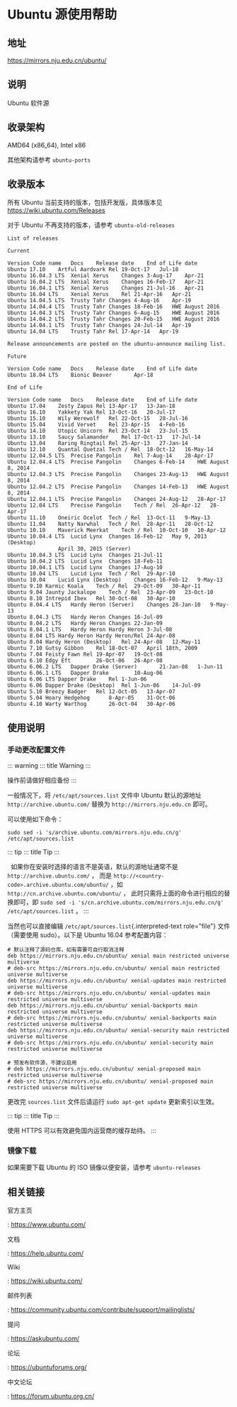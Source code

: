 # Ubuntu 源使用帮助

## 地址

<https://mirrors.nju.edu.cn/ubuntu/>

## 说明

Ubuntu 软件源

## 收录架构

AMD64 (x86_64), Intel x86

其他架构请参考 `ubuntu-ports` 

## 收录版本

所有 Ubuntu 当前支持的版本，包括开发版，具体版本见
<https://wiki.ubuntu.com/Releases>

对于 Ubuntu 不再支持的版本，请参考
`ubuntu-old-releases` 

    List of releases                

    Current             

    Version Code name   Docs    Release date    End of Life date
    Ubuntu 17.10    Artful Aardvark Rel 19-Oct-17   Jul-18
    Ubuntu 16.04.3 LTS  Xenial Xerus    Changes 3-Aug-17    Apr-21
    Ubuntu 16.04.2 LTS  Xenial Xerus    Changes 16-Feb-17   Apr-21
    Ubuntu 16.04.1 LTS  Xenial Xerus    Changes 21-Jul-16   Apr-21
    Ubuntu 16.04 LTS    Xenial Xerus    Rel 21-Apr-16   Apr-21
    Ubuntu 14.04.5 LTS  Trusty Tahr Changes 4-Aug-16    Apr-19
    Ubuntu 14.04.4 LTS  Trusty Tahr Changes 18-Feb-16   HWE August 2016
    Ubuntu 14.04.3 LTS  Trusty Tahr Changes 6-Aug-15    HWE August 2016
    Ubuntu 14.04.2 LTS  Trusty Tahr Changes 20-Feb-15   HWE August 2016
    Ubuntu 14.04.1 LTS  Trusty Tahr Changes 24-Jul-14   Apr-19
    Ubuntu 14.04 LTS    Trusty Tahr Rel 17-Apr-14   Apr-19

    Release announcements are posted on the ubuntu-announce mailing list.               

    Future              

    Version Code name   Docs    Release date    End of Life date
    Ubuntu 18.04 LTS    Bionic Beaver       Apr-18  

    End of Life             

    Version Code name   Docs    Release date    End of Life date
    Ubuntu 17.04    Zesty Zapus Rel 13-Apr-17   13-Jan-18
    Ubuntu 16.10    Yakkety Yak Rel 13-Oct-16   20-Jul-17
    Ubuntu 15.10    Wily Werewolf   Rel 22-Oct-15   28-Jul-16
    Ubuntu 15.04    Vivid Vervet    Rel 23-Apr-15   4-Feb-16
    Ubuntu 14.10    Utopic Unicorn  Rel 23-Oct-14   23-Jul-15
    Ubuntu 13.10    Saucy Salamander    Rel 17-Oct-13   17-Jul-14
    Ubuntu 13.04    Raring Ringtail Rel 25-Apr-13   27-Jan-14
    Ubuntu 12.10    Quantal Quetzal Tech / Rel  18-Oct-12   16-May-14
    Ubuntu 12.04.5 LTS  Precise Pangolin    Rel 7-Aug-14    28-Apr-17
    Ubuntu 12.04.4 LTS  Precise Pangolin    Changes 6-Feb-14    HWE August 8, 2014
    Ubuntu 12.04.3 LTS  Precise Pangolin    Changes 23-Aug-13   HWE August 8, 2014
    Ubuntu 12.04.2 LTS  Precise Pangolin    Changes 14-Feb-13   HWE August 8, 2014
    Ubuntu 12.04.1 LTS  Precise Pangolin    Changes 24-Aug-12   28-Apr-17
    Ubuntu 12.04 LTS    Precise Pangolin    Tech / Rel  26-Apr-12   28-Apr-17
    Ubuntu 11.10    Oneiric Ocelot  Tech / Rel  13-Oct-11   9-May-13
    Ubuntu 11.04    Natty Narwhal   Tech / Rel  28-Apr-11   28-Oct-12
    Ubuntu 10.10    Maverick Meerkat    Tech / Rel  10-Oct-10   10-Apr-12
    Ubuntu 10.04.4 LTS  Lucid Lynx  Changes 16-Feb-12   May 9, 2013 (Desktop)
                    April 30, 2015 (Server)
    Ubuntu 10.04.3 LTS  Lucid Lynx  Changes 21-Jul-11   
    Ubuntu 10.04.2 LTS  Lucid Lynx  Changes 18-Feb-11   
    Ubuntu 10.04.1 LTS  Lucid Lynx  Changes 17-Aug-10   
    Ubuntu 10.04 LTS    Lucid Lynx  Tech / Rel  29-Apr-10   
    Ubuntu 10.04    Lucid Lynx (Desktop)    Changes 16-Feb-12   9-May-13
    Ubuntu 9.10 Karmic Koala    Tech / Rel  29-Oct-09   30-Apr-11
    Ubuntu 9.04 Jaunty Jackalope    Tech / Rel  23-Apr-09   23-Oct-10
    Ubuntu 8.10 Intrepid Ibex   Rel 30-Oct-08   30-Apr-10
    Ubuntu 8.04.4 LTS   Hardy Heron (Server)    Changes 28-Jan-10   9-May-13
    Ubuntu 8.04.3 LTS   Hardy Heron Changes 16-Jul-09   
    Ubuntu 8.04.2 LTS   Hardy Heron Changes 22-Jan-09   
    Ubuntu 8.04.1 LTS   Hardy Heron Hardy Heron 3-Jul-08    
    Ubuntu 8.04 LTS Hardy Heron Hardy Heron/Rel 24-Apr-08   
    Ubuntu 8.04 Hardy Heron (Desktop)   Rel 24-Apr-08   12-May-11
    Ubuntu 7.10 Gutsy Gibbon    Rel 18-Oct-07   April 18th, 2009
    Ubuntu 7.04 Feisty Fawn Rel 19-Apr-07   19-Oct-08
    Ubuntu 6.10 Edgy Eft        26-Oct-06   26-Apr-08
    Ubuntu 6.06.2 LTS   Dapper Drake (Server)       21-Jan-08   1-Jun-11
    Ubuntu 6.06.1 LTS   Dapper Drake        10-Aug-06   
    Ubuntu 6.06 LTS Dapper Drake    Rel 1-Jun-06    
    Ubuntu 6.06 Dapper Drake (Desktop)  Rel 1-Jun-06    14-Jul-09
    Ubuntu 5.10 Breezy Badger   Rel 12-Oct-05   13-Apr-07
    Ubuntu 5.04 Hoary Hedgehog      8-Apr-05    31-Oct-06
    Ubuntu 4.10 Warty Warthog       26-Oct-04   30-Apr-06

## 使用说明

### 手动更改配置文件

::: warning
::: title
Warning
:::

操作前请做好相应备份
:::

一般情况下，将 `/etc/apt/sources.list` 
文件中 Ubuntu 默认的源地址 `http://archive.ubuntu.com/` 替换为
`http://mirrors.nju.edu.cn` 即可。

可以使用如下命令：

    sudo sed -i 's/archive.ubuntu.com/mirrors.nju.edu.cn/g' /etc/apt/sources.list

::: tip
::: title
Tip
:::

  如果你在安装时选择的语言不是英语，默认的源地址通常不是
`http://archive.ubuntu.com/` ， 而是
`http://<country-code>.archive.ubuntu.com/ubuntu/` ，如
`http://cn.archive.ubuntu.com/ubuntu/` ，
此时只需将上面的命令进行相应的替换即可，即
`sudo sed -i 's/cn.archive.ubuntu.com/mirrors.nju.edu.cn/g' /etc/apt/sources.list`
。
:::

当然也可以直接编辑 `/etc/apt/sources.list`{.interpreted-text
role="file"} 文件（需要使用 sudo）。以下是 Ubuntu 16.04 参考配置内容：

    # 默认注释了源码仓库，如有需要可自行取消注释
    deb https://mirrors.nju.edu.cn/ubuntu/ xenial main restricted universe multiverse
    # deb-src https://mirrors.nju.edu.cn/ubuntu/ xenial main restricted universe multiverse
    deb https://mirrors.nju.edu.cn/ubuntu/ xenial-updates main restricted universe multiverse
    # deb-src https://mirrors.nju.edu.cn/ubuntu/ xenial-updates main restricted universe multiverse
    deb https://mirrors.nju.edu.cn/ubuntu/ xenial-backports main restricted universe multiverse
    # deb-src https://mirrors.nju.edu.cn/ubuntu/ xenial-backports main restricted universe multiverse
    deb https://mirrors.nju.edu.cn/ubuntu/ xenial-security main restricted universe multiverse
    # deb-src https://mirrors.nju.edu.cn/ubuntu/ xenial-security main restricted universe multiverse

    # 预发布软件源，不建议启用
    # deb https://mirrors.nju.edu.cn/ubuntu/ xenial-proposed main restricted universe multiverse
    # deb-src https://mirrors.nju.edu.cn/ubuntu/ xenial-proposed main restricted universe multiverse

更改完 `sources.list`  文件后请运行
`sudo apt-get update` 更新索引以生效。

::: tip
::: title
Tip
:::

使用 HTTPS 可以有效避免国内运营商的缓存劫持。
:::

### 镜像下载

如果需要下载 Ubuntu 的 ISO 镜像以便安装，请参考
`ubuntu-releases` 

## 相关链接

官方主页

:   <https://www.ubuntu.com/>

文档

:   <https://help.ubuntu.com/>

Wiki

:   <https://wiki.ubuntu.com/>

邮件列表

:   <https://community.ubuntu.com/contribute/support/mailinglists/>

提问

:   <https://askubuntu.com/>

论坛

:   <https://ubuntuforums.org/>

中文论坛

:   <https://forum.ubuntu.org.cn/>
